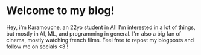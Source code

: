 # Welcome to my blog!

Hey, i'm Karamouche, an 22yo student in AI! I'm interested in a lot of things, but mostly in AI, ML, and programming in general. I'm also a big fan of cinema, mostly watching french films. Feel free to repost my blogposts and follow me on socials <3 !
